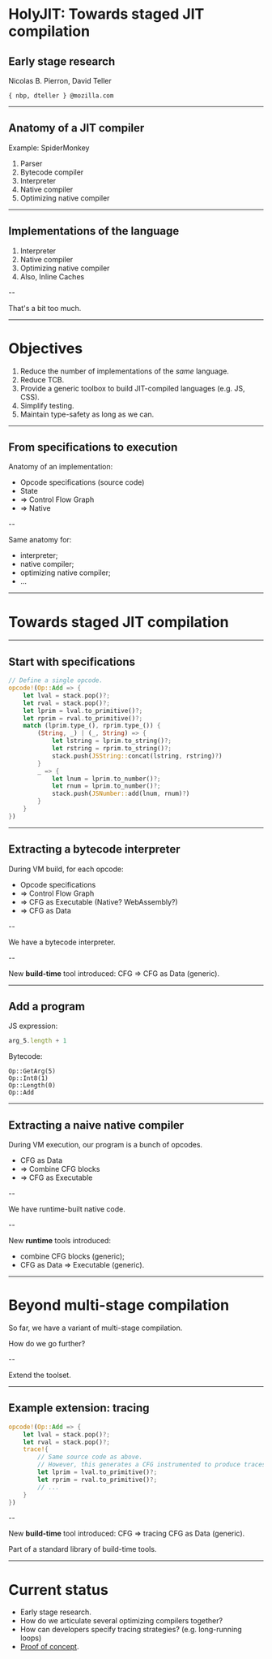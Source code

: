 # HolyJIT: Towards staged JIT compilation

## Early stage research


Nicolas B. Pierron, David Teller

`{ nbp, dteller } @mozilla.com`

---

## Anatomy of a JIT compiler

Example: SpiderMonkey

1. Parser
2. Bytecode compiler
3. Interpreter
4. Native compiler
5. Optimizing native compiler

---

## Implementations of the language

1. Interpreter
2. Native compiler
3. Optimizing native compiler
4. Also, Inline Caches

--

That's a bit too much.

---

# Objectives


1. Reduce the number of implementations of the *same* language.
2. Reduce TCB.
3. Provide a generic toolbox to build JIT-compiled languages (e.g. JS, CSS).
4. Simplify testing.
5. Maintain type-safety as long as we can.

---

## From specifications to execution

Anatomy of an implementation:

- Opcode specifications (source code)
- State
- => Control Flow Graph
- => Native

--

Same anatomy for:

- interpreter;
- native compiler;
- optimizing native compiler;
- ...

---

# Towards staged JIT compilation

---

## Start with specifications

```rust
// Define a single opcode.
opcode!(Op::Add => {
    let lval = stack.pop()?;
    let rval = stack.pop()?;
    let lprim = lval.to_primitive()?;
    let rprim = rval.to_primitive()?;
    match (lprim.type_(), rprim.type_()) {
        (String, _) | (_, String) => {
            let lstring = lprim.to_string()?;
            let rstring = rprim.to_string()?;
            stack.push(JSString::concat(lstring, rstring)?)
        }
        _ => {
            let lnum = lprim.to_number()?;
            let rnum = lprim.to_number()?;
            stack.push(JSNumber::add(lnum, rnum)?)
        }
    }
})
```

---

## Extracting a bytecode interpreter

During VM build, for each opcode:
- Opcode specifications
- => Control Flow Graph
- => CFG as Executable (Native? WebAssembly?)
- => CFG as Data

--

We have a bytecode interpreter.

--

New **build-time** tool introduced: CFG => CFG as Data (generic).

---

## Add a program

JS expression:
```js
arg_5.length + 1
```

Bytecode:
```
Op::GetArg(5)
Op::Int8(1)
Op::Length(0)
Op::Add
```

---

## Extracting a naive native compiler

During VM execution, our program is a bunch of opcodes.

- CFG as Data
- => Combine CFG blocks
- => CFG as Executable

--

We have runtime-built native code.

--

New **runtime** tools introduced:

- combine CFG blocks (generic);
- CFG as Data => Executable (generic).

---

# Beyond multi-stage compilation

So far, we have a variant of multi-stage compilation.

How do we go further?

--

Extend the toolset.

---

## Example extension: tracing

```rust
opcode!(Op::Add => {
    let lval = stack.pop()?;
    let rval = stack.pop()?;
    trace!{
        // Same source code as above.
        // However, this generates a CFG instrumented to produce traces as CFG.
        let lprim = lval.to_primitive()?;
        let rprim = rval.to_primitive()?;
        // ...
    }
})
```

--

New **build-time** tool introduced: CFG => tracing CFG as Data (generic).

Part of a standard library of build-time tools.

---

# Current status

- Early stage research.
- How do we articulate several optimizing compilers together?
- How can developers specify tracing strategies? (e.g. long-running loops)
- [Proof of concept](https://github.com/nbp/holyjit).